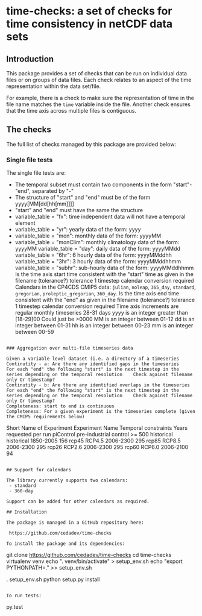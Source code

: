 # time-checks: a set of checks for time consistency in netCDF data sets

## Introduction

This package provides a set of checks that can be run on individual
data files or on groups of data files. Each check relates to an aspect
of the time representation within the data set/file.

For example, there is a check to make sure the representation of time
in the file name matches the `time` variable inside the file. Another
check ensures that the time axis across multiple files is contiguous.

## The checks

The full list of checks managed by this package are provided below:

### Single file tests

The single file tests are:
 - The temporal subset must contain two components in the form "start"-"end", separated by "-"
 - The structure of "start" and "end" must be of the form yyyy[MM[dd[hh[mm]]]]
 - "start" and "end" must have the same the structure
 - variable_table = "fx": time independent data will not have a temporal element
 - variable_table = "yr": yearly data of the form: yyyy
 - variable_table = "mon": monthly data of the form: yyyyMM
 - variable_table = "monClim": monthly climatology data of the form: yyyyMM
variable_table = "day": daily data of the form: yyyyMMdd
variable_table = "6hr": 6 hourly data of the form: yyyyMMddhh
variable_table = "3hr": 3 hourly data of the form: yyyyMMddhhmm
variable_table = "subhr": sub-hourly data of the form: yyyyMMddhhmm
Is the time axis start time consistent with the "start" time as given in the filename (tolerance?)	tolerance 1 timestep	calendar conversion required	Calendars in the CP4CDS CMIP5 data: `julian`, `noleap`, `365_day`, `standard`, `gregorian`, `proleptic_gregorian`, `360_day`.
Is the time axis end time consistent with the "end" as given in the filename (tolerance?)	tolerance 1 timestep	calendar conversion required
Time axis increments are regular	monthly timeseries 28-31 days
yyyy is an integer greater than [18-29]00	Could just be >0000
MM is an integer between 01-12
dd is an integer between 01-31
hh is an integer between 00-23
mm is an integer between 00-59
```

### Aggregation over multi-file timeseries data

Given a variable level dataset (i.e. a directory of a timeseries
Continutity - a: Are there any identified gaps in the timeseries	For each "end" the following "start" is the next timestep in the series depending on the temporal resolution 	Check against filename only	Or timestamp?
Continutity - b: Are there any identified overlaps in the timeseries	For each "end" the following "start" is the next timestep in the series depending on the temporal resolution 	Check against filename only	Or timestamp?
Completeness: start to end is continuous
Completeness: For a given experiment is the timeseries complete (given the CMIP5 requirements below)

```
Short Name of Experiment 	 Experiment Name	Temporal constraints	Years requested per run
piControl	pre-industrial control		>= 500
historical	historical 	1850-2005	156
rcp45	RCP4.5	2006-2300	295
rcp85	RCP8.5	2006-2300	295
rcp26	RCP2.6	2006-2300	295
rcp60	RCP6.0	2006-2100	94
```

## Support for calendars

The library currently supports two calendars:
 - standard
 - 360-day

Support can be added for other calendars as required.

## Installation

The package is managed in a GitHub repository here:

 https://github.com/cedadev/time-checks

To install the package and its dependencies:

```
git clone https://github.com/cedadev/time-checks
cd time-checks
virtualenv venv
echo ". venv/bin/activate" > setup_env.sh
echo "export PYTHONPATH=." >> setup_env.sh

. setup_env.sh
python setup.py install
```

To run tests:

```
py.test
```





